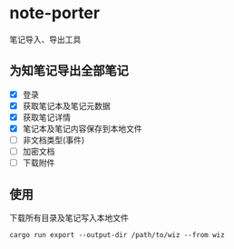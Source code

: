 # note-porter
笔记导入、导出工具

## 为知笔记导出全部笔记

* [x] 登录
* [x] 获取笔记本及笔记元数据
* [x] 获取笔记详情
* [x] 笔记本及笔记内容保存到本地文件
* [ ] 非文档类型(事件)
* [ ] 加密文档
* [ ] 下载附件

## 使用

下载所有目录及笔记写入本地文件

```shell
cargo run export --output-dir /path/to/wiz --from wiz
```